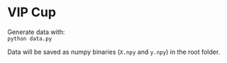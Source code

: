 # VIP Cup

Generate data with:  
`python data.py`

Data will be saved as numpy binaries (`X.npy` and `y.npy`) in the root folder.
